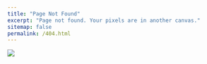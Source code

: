 ```yaml
---
title: "Page Not Found"
excerpt: "Page not found. Your pixels are in another canvas."
sitemap: false
permalink: /404.html
---
```


![](https://img.freepik.com/premium-vector/page-not-found-error-404-system-updates-uploading-computing-operation-installation-programs-system-maintenance-vector-illustration_36380-1505.jpg?w=1380)